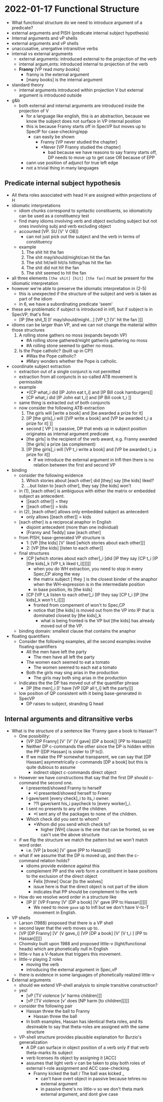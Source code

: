 # 2022-01-17 Functional Structure

* What functional structure do we need to introduce argument of a predicate?
* external arguments and PISH (predicate internal subject hypothesis)
* Internal arguments and vP shells
* external arguments and vP shells
* unaccusative, unergative intransitive verbs
* internal vs external arguments
  * external arguments: introduced external to the projection of the verb
  * internal argum,ents: introduced internal to projection of the verb
  * **Franny** [VP read *many books*]
    * franny is the external argument
    * [many books] is the internal argument
* standard theory
  * internal arguments introduced within projection V but external argument is introduced outside
* g&b
  * both external and internal arguments are introduced inside the projection of V
    * for a language like english, this is an abstraction, because we know the subject does not surface in VP internal position
    * this is because Franny starts off in SpecVP but moves up to SpecIP for case-checking/epp
      * can easily be shown
        * Franny [VP never studied the chapter]
        * \*Never [VP Franny studied the chapter]
          * bad because we have reasons to say franny starts off, DP needs to move up to get case OR because of EPP
    * cann use position of adjunct for true left edge
    * not a trivial thing in many languages
## Predicate internal subject hypothesis
* All theta roles associated with head H are assigned within projections of H
* idiomatic interpretations
  * idiom chunks correspond to syntactic constituents, so idiomaticity can be used as a constituency test
  * find many idioms involving verb and object excluding subject but not ones involving subj and verb excluding object
  * accounted [VP. SU [V' V OB]]
    * can not just pick out the subject and the verb in terms of constituency
  * example
    1. The shit hit the fan
    2. The shit may/should/might/can hit the fan
    3. The shit hit/will hit/is hitting/has hit the fan
    4. The shit did not hit the fan
    5. The shit seemed to hit the fan 
 * all three elements `[the shit] [hit] [the fan]` must be present for the idiomatic interpretation
 * however we're able to preserve the idiomatic interpretation in (2-5)
   * this is unexpected if the structure of the subject and verb is taken as part of the idiom
   * in 6, we have a subordinating predicate 'seem'
 * these are problematic if subject is introduced in infl, but if subject is in SpecVP, that's fine
   * [IP [the shit_1] [I' may/should/might...] [VP t_1 [V' hit the fan ]]]
 * idioms can be larger than VP, and we can not change the material within those structures
   1. A rolling stone gathers no moss (expands beyodn VP)
      * #A rolling stone gathered/might gather/is gathering no moss
      * #A rolling stone seemed to gather no moss.
   2. Is the Pope catholic? (built up in CP!)
      * #Was the Pope catholic?
      * #Mary wonders whether the Pope is catholic.
* coordinate subject extraction
  * extraction out of a single conjunct is not permitted 
  * extraction from all conjuncts in so-called ATB movement is permissible
  * example
    * \*[CP what_i did [IP John eat t_i] and [IP Bill cook hamburgers]]
    * [CP what_i did [IP John eat t_i] and [IP Bill cook t_i ]]
  * same thing is extracted out of both conjuncts
  * now consider the following ATB-extraction
    1. The girls will [write a book] and [be awarded a prize for it]
    2. [IP [the girls]_i will [[VP write a book] and [VP be awarded t_i a prize for it] ]]
      * second [ VP ] is passive, DP that ends up in subject position originates as internal argument predicate
      * [the girls] is the recipient of the verb award, e.g. Franny awarded [the girls] a prize (as complement)
    3. [IP [the girls]_i will [VP t_i write a book] and [VP be awarded t_i a prize for it]]
       * If we introduce the external argument in Infl then there is no relation between the first and second VP 
* binding
  * consider the following evidence
    1. Which stories about [each other] did [they] say [the kids] liked?
    2. ...but listen to [each other], they say [the kids] won't 
  * in (1), [each other] is ambiguous with either the matrix or embedded subject as antecedent.
    * [[each other]] = they
    * [[each other]] = kids
  * in (2), [each other] allows only embedded subject as antecedent 
    * only allows [[each other]] = kids
  * [each other] is a reciprocal anaphor in English
    * disjoint antecedent (more than one individual)
    * [Franny and Teddy] saw [each other]
  * from PISH, base-generated VP structure is
    * 1: [VP [the kids] [V' liked [which stories about each other]]]
    * 2: [VP [the kids] [listen to each other]]
  * final structures
    * [CP [which stories about each other]_i [did [IP they say [CP t_i [IP [the kids]_k [VP t_k liked t_i]]]]]]
      * when you do WH extraction, you need to stop in every Spec,CP along the way
      * the matrix subject [ they ] is the closest binder of the anaphor when the WH-expression is in the intermediate position
      * in base position, its [the kids]
    * [CP [VP t_k listen to each other]_i [IP they say [CP t_i [IP [the kids]_k won't t_i]]]]
      * fronted from compement of won't to Spec,CP
      * notice that [the kids] is moved out from the VP into IP that is dominated closest by [the kids]_k
        * what is being fronted is the VP but [the kids] has already moved out of the VP.
  * binding domain: smallest clause that contains the anaphor
* floating quantifiers
  * Consider the following examples, all the second examples involve floating quantifiers
    * All the men have left the party
      * The men have all left the party
    * The women each seemed to eat a tomato
      * The women seemed to each eat a tomato
    * Both the girls may sing arias in the production
      * The girls may both sing arias in the production
  * Indicates the the DP has moved out of the quantifier phrase
    * [IP [the men]_i [I' have [VP [QP all t_i] left the party]]]
  * low position of QP consistent with it being base-generated in SpecVP
    * DP raises to subject, stranding Q head
## Internal arguments and ditransitive verbs
* What is the structure of a sentence like 'Franny gave a book to Hassan'?
  * One possibility:
    * [VP [DP Franny] [V' [V' [V gave] [DP a book]] [PP to Hassan]]]
    * Neither DP c-commands the other since the DP is hidden within the PP ([DP Hassan] is sister to [P to]).
    * If we make the PP somewhat transparent, we can say that [DP Hassan] asymmetrically c-commands [DP a book] but this is quite dubious to assume
      * indirect object c-commands direct object
  * However we have constructions that say that the first DP should c-command the second one.
    * I presented/showed Franny to herself
      * \*I presented/showed herself to Franny
    * I gave/sent [every check]_i to its_i owner.
      * ??I gave/sent his_i paycheck to [every worker]_i.
    * I sent no presents to any of the children.
      * \*I sent any of the packages to none of the children.
    * Which check did you sent to whom?
      * \*Whom did you send which check to?
        * higher [WH] clause is the one that can be fronted, so we can't use the above structure
  * if we flip the structure we match the pattern but we won't match word order.
    * i.e. [VP [a book] [V' gave [PP to Hassan]]] 
  * what if we assume that the DP is moved up, and then the c-command relation holds?
    * idioms provide evidence against this
    * complement PP and the verb form a constituent in base positions to the exclusion of the direct object
      * Felix [threw] Oscar [to the wolves]
      * issue here is that the direct object is not part of the idiom
      * indicates that PP should be complement to the verb
  * How do we resolve word order in a structure like
    * [IP [I' [VP Franny [V' [DP a book] [V' gave [PP to Hassan]]]]]
      * We need to move `gave` up to Infl but we don't have V-to-T movement in English.
* VP shells
  * Larson (1988) proposed that there is a VP shell
  * second layer that the verb moves up to.
  * [VP [DP Franny] [V' [V gave_i] [VP [DP a book] [V' [V t_i ] [PP to Hassan]]]]]
  * Chomsky built upon 1988 and proposed little-v (light/functional heads) which are phonetically null in English
  * little-v has a V-feature that triggers this movement.
  * little-v playing 2 roles
    * moving the verb
    * introducing the external argument in Spec,vP
  * there is evidence in some languages of phonetically realized little-v
* External arguments
  * should we extend VP-shell analysis to simple transitive construction?
  * yes!
    * [vP [TV violence [v' harms children]]]
    * [vP [TV violence [v' does [NP harm [to children]]]]]
  * consider the following pair
    * Hassan threw the ball to Franny
      * Hassan threw the ball
    * In both examples, Hassan has identical theta roles, and its desireable to say that theta-roles are assigned with the same structure
  * VP-shell structure provides plausible explanation for Burzio's generalization
    * A DP can surface in object position of a verb only if that verb theta-marks its subject
    * verb licenses its object by assigning it [ACC]
    * assumes that light verb *v* can be taken to play both roles of external t-role assignment and ACC case-checking.
      * Franny kicked the ball / The ball was kicked _
        * can't have overt object in passive because tehres no external argument 
        * in passive there's no little-v so we don't theta mark external argument, and dont give case